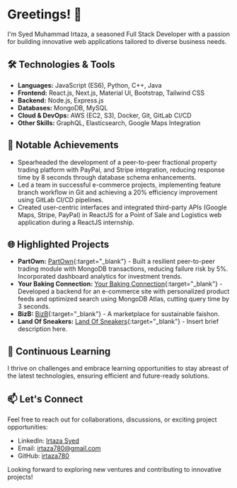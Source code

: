 # Greetings! 👋

I'm Syed Muhammad Irtaza, a seasoned Full Stack Developer with a passion for building innovative web applications tailored to diverse business needs.

## 🛠️ Technologies & Tools

- **Languages:** JavaScript (ES6), Python, C++, Java
- **Frontend:** React.js, Next.js, Material UI, Bootstrap, Tailwind CSS
- **Backend:** Node.js, Express.js
- **Databases:** MongoDB, MySQL
- **Cloud & DevOps:** AWS (EC2, S3), Docker, Git, GitLab CI/CD
- **Other Skills:** GraphQL, Elasticsearch, Google Maps Integration

## 🚀 Notable Achievements

- Spearheaded the development of a peer-to-peer fractional property trading platform with PayPal, and Stripe integration, reducing response time by 8 seconds through database schema enhancements.
- Led a team in successful e-commerce projects, implementing feature branch workflow in Git and achieving a 20% efficiency improvement using GitLab CI/CD pipelines.
- Created user-centric interfaces and integrated third-party APIs (Google Maps, Stripe, PayPal) in ReactJS for a Point of Sale and Logistics web application during a ReactJS internship.

## 🌐 Highlighted Projects

- **PartOwn:** [PartOwn](https://www.partown.ng/en/landingpage){:target="_blank"} - Built a resilient peer-to-peer trading module with MongoDB transactions, reducing failure risk by 5%. Incorporated dashboard analytics for investment trends.
- **Your Baking Connection:** [Your Baking Connection](https://yourbakingconnection.com/){:target="_blank"} - Developed a backend for an e-commerce site with personalized product feeds and optimized search using MongoDB Atlas, cutting query time by 3 seconds.
- **BizB:** [BizB](https://bizb.store/){:target="_blank"} - A marketplace for sustainable faishon.
- **Land Of Sneakers:** [Land Of Sneakers](https://store.landofsneakers.com/en){:target="_blank"} - Insert brief description here.




## 🌱 Continuous Learning

I thrive on challenges and embrace learning opportunities to stay abreast of the latest technologies, ensuring efficient and future-ready solutions.

## 📫 Let's Connect

Feel free to reach out for collaborations, discussions, or exciting project opportunities:

- LinkedIn: [Irtaza Syed](https://www.linkedin.com/in/irtaza-syed/)
- Email: irtaza780@gmail.com
- GitHub: [irtaza780](https://github.com/irtaza780)

Looking forward to exploring new ventures and contributing to innovative projects!
